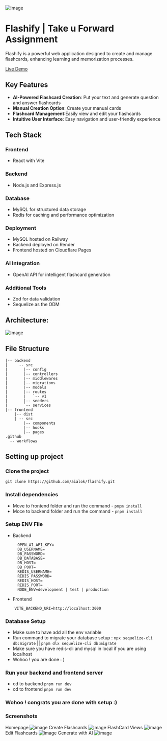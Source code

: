 ![image](https://github.com/user-attachments/assets/fbd9549f-a790-4861-bc0e-b20323b10d9d)

# Flashify | Take u Forward Assignment 

Flashify is a powerful web application designed to create and manage flashcards, enhancing learning and memorization processes.

[Live Demo](https://flashify.pages.dev/)

## Key Features

- **AI-Powered Flashcard Creation**: Put your text and generate question and answer flashcards
- **Manual Creation Option**: Create your manual cards
- **Flashcard Management**:Easily view and edit your flashcards
- **Intuitive User Interface**: Easy navigation and user-friendly experience

## Tech Stack

### Frontend
- React with Vite 

### Backend
- Node.js and Express.js

### Database
- MySQL for structured data storage
- Redis for caching and performance optimization

### Deployment
- MySQL hosted on Railway
- Backend deployed on Render
- Frontend hosted on Cloudflare Pages

### AI Integration
- OpenAI API for intelligent flashcard generation

### Additional Tools
- Zod for data validation
- Sequelize as the ODM

## Architecture:
![image](https://github.com/user-attachments/assets/3c534cef-c44b-4c3d-950d-384963831d23)

## File Structure
```
|-- backend
|     -- src
|       |-- config
|       |-- controllers
|       |-- middlewares
|       |-- migrations
|       |-- models
|       |-- routes
|       |   `-- v1
|       |-- seeders
|       `-- services
|-- frontend
    |-- dist
    | -- src
        |-- components
        |-- hooks
        |-- pages
.github
  -- workflows
```

## Setting up project

### Clone the project
```
git clone https://github.com/aialok/flashify.git
```
### Install dependencies 
- Move to frontend folder and run the command - `pnpm install`
- Moce to backend folder and run the command - `pnpm install`

### Setup ENV File
- Backend
  ```
    OPEN_AI_API_KEY=
    DB_USERNAME=
    DB_PASSWORD=
    DB_DATABASE=
    DB_HOST=
    DB_PORT=
    REDIS_USERNAME=
    REDIS_PASSWORD=
    REDIS_HOST=
    REDIS_PORT=
    NODE_ENV=development | test | production
  ```
- Frontend
```
    VITE_BACKEND_URI=http://localhost:3000
```
### Database Setup
- Make sure to have add all the env variable
- Run command to migrate your database setup : `npx sequelize-cli db:migrate` || `pnpm dlx sequelize-cli db:migrate`
- Make sure you have redis-cli and mysql in local if you are using localhost
- Wohoo ! you are done : )

### Run your backend and frontend server
  - cd to backend `pnpm run dev`
  - cd to frontend `pnpm run dev`

### Wohoo ! congrats you are done with setup  :)
  
### Screenshots
Homepage
![image](https://github.com/user-attachments/assets/fbd9549f-a790-4861-bc0e-b20323b10d9d)
Create Flashcards
![image](https://github.com/user-attachments/assets/ec26b01c-68cb-4df1-937f-3e216b066b85)
FlashCard Views
![image](https://github.com/user-attachments/assets/a76cf77b-067c-41d3-85d8-367ea2150614)
Edit Flashcards
![image](https://github.com/user-attachments/assets/afb7ff31-2ad0-4e97-896a-8826ee139720)
Generate with AI
![image](https://github.com/user-attachments/assets/da3bc184-30a6-4dc5-88e9-3faa4e9ecbd8)







